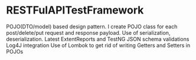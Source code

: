 # RESTFulAPITestFramework
POJO(DTO/model) based design pattern. 
I create POJO class for each post/delete/put request and response payload. 
Use of serialization, deserialization.
Latest ExtentReports and TestNG
JSON schema validations
Log4J integration 
Use of Lombok to get rid of writing Getters and Setters in POJOs
